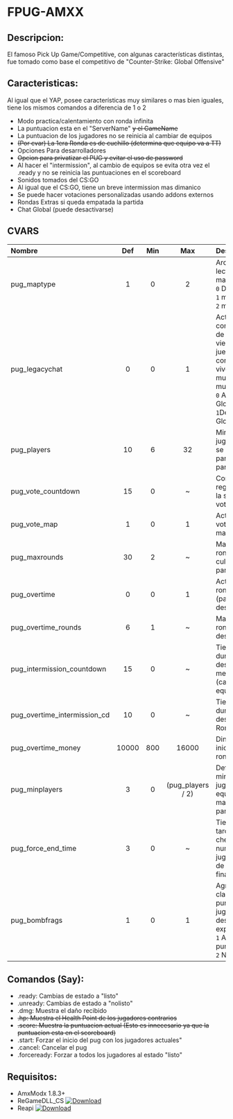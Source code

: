 # FPUG-AMXX
## Descripcion:
El famoso Pick Up Game/Competitive, con algunas características distintas, fue tomado como base el competitivo de "Counter-Strike: Global Offensive"

## Caracteristicas:
Al igual que el YAP, posee características muy similares o mas bien iguales, tiene los mismos comandos a diferencia de 1 o 2
- Modo practica/calentamiento con ronda infinita
- La puntuacion esta en el "ServerName" ~~y el GameName~~
- La puntuacion de los jugadores no se reinicia al cambiar de equipos
- ~~(Por cvar) La 1era Ronda es de cuchillo (determina que equipo va a TT)~~
- Opciones Para desarrolladores
- ~~Opcion para privatizar el PUG y evitar el uso de password~~
- Al hacer el "intermission", al cambio de equipos se evita otra vez el .ready y no se reinicia las puntuaciones en el scoreboard
- Sonidos tomados del CS:GO
- Al igual que el CS:GO, tiene un breve intermission mas dimanico
- Se puede hacer votaciones personalizadas usando addons externos
- Rondas Extras si queda empatada la partida
- Chat Global (puede desactivarse)

## CVARS
|Nombre|Def|Min|Max|Descripcion|
|:-----|:-:|:-:|:-:|:----------|
|pug_maptype|1|0|2|Archivo de lectura de mapas<br/>`0` Directorio<br>`1` maps.ini<br>`2` mapcycle.txt|
|pug_legacychat|0|0|1|Activa el comportamiento de chat como viene en el juego (solo se comunican vivos con vivos, muertos con muertos)<br>`0` Activa Chat Global<br>`1`Desactiva Chat Global|
|pug_players|10|6|32|Minimo de jugadores que se necesita para empezar la partida|
|pug_vote_countdown|15|0|~|Conteo regresivo para la siguiente votacion|
|pug_vote_map|1|0|1|Activa la votacion de mapas|
|pug_maxrounds|30|2|~|Maximo de rondas para culminar la partida|
|pug_overtime|0|0|1|Activa las rondas extras (para desempate)
|pug_overtime_rounds|6|1|~|Maximo de rondas para desempate|
|pug_intermission_countdown|15|0|~|Tiempo que dura el descanso de media partida (cambio de equipos)|
|pug_overtime_intermission_cd|10|0|~|Tiempo que dura el descanso en las Rondas Extra|
|pug_overtime_money|10000|800|16000|Dinero inicial al iniciar las rondas extra|
|pug_minplayers|3|0|(pug_players / 2)|Define el minimo de jugadores por equipo para mantener la partida activa|
|pug_force_end_time|3|0|~|Tiempo que tarda en chequear el numero de jugadores antes de Forzar el final|
|pug_bombfrags|1|0|1|Agrega los clasicos 3 puntos a los jugadores que desactiven o explote la C4<br>`1` Agrega los puntos<br>`2` No los agrega|

## Comandos (Say):
- .ready: Cambias de estado a "listo"
- .unready: Cambias de estado a "nolisto"
- .dmg: Muestra el daño recibido
- ~~.hp: Muestra el Health Point de los jugadores contrarios~~
- ~~.score: Muestra la puntuacion actual (Esto es innecesario ya que la puntuacion esta en el scoreboard)~~
- .start: Forzar el inicio del pug con los jugadores actuales"
- .cancel: Cancelar el pug
- .forceready: Forzar a todos los jugadores al estado "listo"
## Requisitos:
- AmxModx 1.8.3+
- ReGameDLL_CS [![Download](http://rehlds.org/version/regamedll.svg)](http://teamcity.rehlds.org/guestAuth/downloadArtifacts.html?buildTypeId=ReGameDLL_Publish&buildId=lastSuccessful)
- Reapi [![Download](https://camo.githubusercontent.com/a3ac64aab91dcea4e0f3dfd611808ad61cc05798/687474703a2f2f7265686c64732e6f72672f76657273696f6e2f72656170692e737667)](http://teamcity.rehlds.org/guestAuth/downloadArtifacts.html?buildTypeId=Reapi_Publish&buildId=lastSuccessful)
